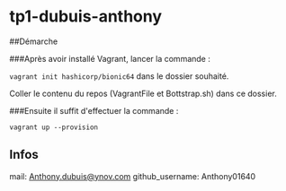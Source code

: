 # tp1-dubuis-anthony

##Démarche 

###Après avoir installé Vagrant, lancer la commande :

```vagrant init hashicorp/bionic64```
dans le dossier souhaité.

Coller le contenu du repos (VagrantFile et Bottstrap.sh) dans ce dossier.

###Ensuite il suffit d'effectuer la commande :


```vagrant up --provision```
## Infos
mail: Anthony.dubuis@ynov.com
github_username: Anthony01640

